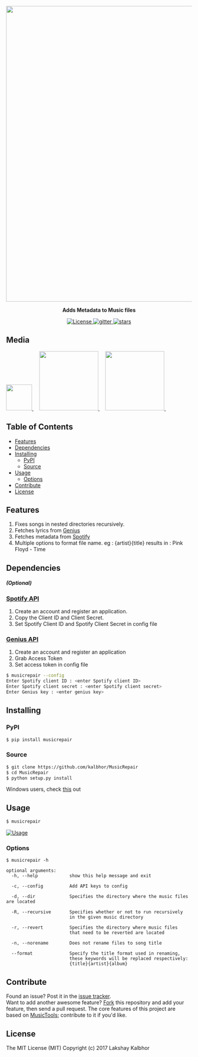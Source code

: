 
<p align="center">
    <img src="https://s28.postimg.org/wibuzmq8d/Music_Repair_GIF.gif" width="800">    
</p>
<p align="center">
  <b>Adds Metadata to Music files</b>
</p>

<p align="center">
    <a href="https://github.com/kalbhor/musicrepair/LICENSE">
		<img alt="License"  src="https://img.shields.io/github/license/mashape/apistatus.svg?style=flat-square"/>
	</a>    
	<a href="https://gitter.im/MusicRepair/Lobby">
		<img alt="gitter" src="https://img.shields.io/gitter/room/nwjs/nw.js.svg?style=flat-square "/>
	</a>        
	<a href="https://github.com/kalbhor/musicrepair">
		<img alt="stars" src="https://img.shields.io/github/stars/kalbhor/musicrepair.svg?style=social&label=Star"/>
	</a>            
</p>


## Media
<p align="left">
    <a href="https://mavielinux.com/2016/12/11/musicrepair-pour-corriger-les-titresajouter-les-metadonnees-et-les-pochettes-de-vos-musiques/">
		<img width="70px" src="http://i.imgur.com/TklsaII.png"/>
	</a>
	&nbsp;&nbsp;&nbsp;
    <a href="http://blog.desdelinux.net/reparar-archivos-de-musica/">
		<img width="160px" src="http://i.imgur.com/eV1WxYZ.png"/>
	</a>
	&nbsp;&nbsp;&nbsp;
    <a href="https://www.reddit.com/r/learnpython/comments/5gzvcb/i_made_a_script_that_would_fix_your_music_files/">
		<img width="160px" src="http://i.imgur.com/Jk8PgIb.png"/>
	</a>
	&nbsp;&nbsp;&nbsp;
</p>

## Table of Contents

- [Features](#features)
- [Dependencies](#dependencies)
- [Installing](#installing)
  - [PyPI](#pypi)
  - [Source](#source)
- [Usage](#usage)
  - [Options](#options)
- [Contribute](#contribute)
- [License](#license)

## Features

1. Fixes songs in nested directories recursively.
2. Fetches lyrics from [Genius](https://www.genius.com)
3. Fetches metadata from [Spotify](https://www.spotify.com)
4. Multiple options to format file name. eg : {artist}{title} results in : Pink Floyd - Time

## Dependencies  

##### (Optional)
### [Spotify API](https://developer.spotify.com/my-applications)

1. Create an account and register an application.
2. Copy the Client ID and Client Secret.
3. Set Spotify Client ID and Spotify Client Secret in config file 

### [Genius API](https://genius.com/api-clients) 

1. Create an account and register an application 
2. Grab Access Token
3. Set access token in config file

```sh 
$ musicrepair --config                                               
Enter Spotify client ID : <enter Spotify client ID>  
Enter Spotify client secret : <enter Spotify client secret>       
Enter Genius key : <enter genius key>                                 
```

## Installing

### PyPI
```sh
$ pip install musicrepair
```

### Source
```sh
$ git clone https://github.com/kalbhor/MusicRepair
$ cd MusicRepair
$ python setup.py install
```

Windows users, check [this](https://github.com/kalbhor/MusicRepair/issues/9) out

## Usage

```sh
$ musicrepair
```

[![Usage](https://s18.postimg.org/53imrt015/Screen_Shot_2016_12_11_at_1_42_02_AM.png)](https://www.youtube.com/watch?v=UqsmRIIeTpg "MusicRepair - Usage")

### Options
```
$ musicrepair -h

optional arguments:
  -h, --help            show this help message and exit
  
  -c, --config          Add API keys to config

  -d, --dir             Specifies the directory where the music files are located

  -R, --recursive       Specifies whether or not to run recursively
                        in the given music directory

  -r, --revert          Specifies the directory where music files
                        that need to be reverted are located

  -n, --norename        Does not rename files to song title

  --format              Specify the title format used in renaming,
                        these keywords will be replaced respectively:
                        {title}{artist}{album}
```

## Contribute

Found an issue? Post it in the [issue tracker](https://github.com/kalbhor/MusicRepair/issues). <br> 
Want to add another awesome feature? [Fork](https://github.com/kalbhor/MusicRepair/fork) this repository and add your feature, then send a pull request.
The core features of this project are based on [MusicTools](https://github.com/kalbhor/MusicTools); contribute to it if you'd like.

## License
The MIT License (MIT)
Copyright (c) 2017 Lakshay Kalbhor

